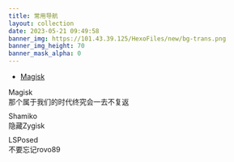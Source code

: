 ```yaml
---
title: 常用导航
layout: collection
date: 2023-05-21 09:49:58
banner_img: https://101.43.39.125/HexoFiles/new/bg-trans.png
banner_img_height: 70
banner_mask_alpha: 0
---
```


<div class="container tool-nav">
  <ul class="nav nav-pills">
    <li role="presentation" class="active"><a href="#">Magisk</a></li>
  </ul>
</div>
<!-- <div class="container"> -->
  <div class="row text-center">
    <div class="col-md-4 col-xs-12 col-sm-6 tool-li"><a href="https://github.com/topjohnwu/Magisk" target="_blank">
        <div class="tool-li-li li-bgc-11">
          <i class="iconfont icon-magisk"></i>
        </div> </a>
      <div class="text-center" style="margin-top:10px">
        Magisk
      </div>
      <div class="text-center text-color-height">
        那个属于我们的时代终究会一去不复返
      </div>
    </div>
    <div class="col-md-4 col-xs-12 col-sm-6 tool-li"><a href="https://github.com/LSPosed/LSPosed.github.io/releases" target="_blank">
        <div class="tool-li-li li-bgc-12">
          <i class="iconfont icon-magisk"></i>
        </div> </a>
      <div class="text-center" style="margin-top:10px">
        Shamiko
      </div>
      <div class="text-center text-color-height">
        隐藏Zygisk
      </div>
    </div>
    <div class="col-md-4 col-xs-12 col-sm-6 tool-li"><a href="https://github.com/LSPosed/LSPosed" target="_blank">
        <div class="tool-li-li li-bgc-13">
          <i class="iconfont icon-magisk"></i>
        </div> </a>
      <div class="text-center" style="margin-top:10px">
        LSPosed
      </div>
      <div class="text-center text-color-height">
        不要忘记rovo89
      </div>
    </div>
<!-- </div> -->
